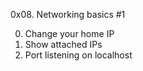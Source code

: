 0x08. Networking basics #1

0. Change your home IP
1. Show attached IPs
2. Port listening on localhost
